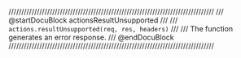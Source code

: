 ////////////////////////////////////////////////////////////////////////////////
/// @startDocuBlock actionsResultUnsupported
///
/// `actions.resultUnsupported(req, res, headers)`
///
/// The function generates an error response.
/// @endDocuBlock
////////////////////////////////////////////////////////////////////////////////